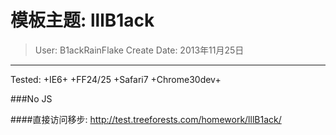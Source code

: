 模板主题: lllB1ack 
==============
>User: B1ackRainFlake
>Create Date: 2013年11月25日
--------------
Tested:
+IE6+ 
+FF24/25 
+Safari7
+Chrome30dev+

###No JS

####直接访问移步: http://test.treeforests.com/homework/lllB1ack/